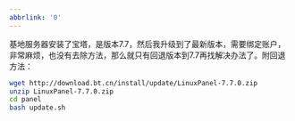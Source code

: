 ```yaml
---
abbrlink: '0'
---
```

基地服务器安装了宝塔，是版本7.7，然后我升级到了最新版本，需要绑定账户，非常麻烦，也没有去除方法，那么就只有回退版本到7.7再找解决办法了。附回退方法：

~~~bash
wget http://download.bt.cn/install/update/LinuxPanel-7.7.0.zip
unzip LinuxPanel-7.7.0.zip
cd panel
bash update.sh
~~~

